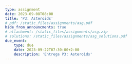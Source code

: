 ```yaml
---
type: assignment
date: 2023-09-08T08:00
title: 'P3: Asteroids'
# pdf: /static_files/assignments/asg.pdf
hide_from_announcments: true
# attachment: /static_files/assignments/asg.zip
# solutions: /static_files/assignments/asg_solutions.pdf
due_event: 
    type: due
    date: 2023-09-22T07:30:00+2:00
    description: 'Entrega P3: Asteroids'
---
```


